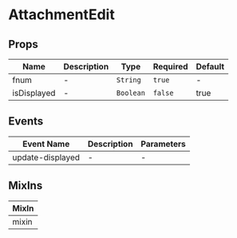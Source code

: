 # AttachmentEdit

## Props

<!-- @vuese:AttachmentEdit:props:start -->
|Name|Description|Type|Required|Default|
|---|---|---|---|---|
|fnum|-|`String`|`true`|-|
|isDisplayed|-|`Boolean`|`false`|true|

<!-- @vuese:AttachmentEdit:props:end -->


## Events

<!-- @vuese:AttachmentEdit:events:start -->
|Event Name|Description|Parameters|
|---|---|---|
|update-displayed|-|-|

<!-- @vuese:AttachmentEdit:events:end -->


## MixIns

<!-- @vuese:AttachmentEdit:mixIns:start -->
|MixIn|
|---|
|mixin|

<!-- @vuese:AttachmentEdit:mixIns:end -->


